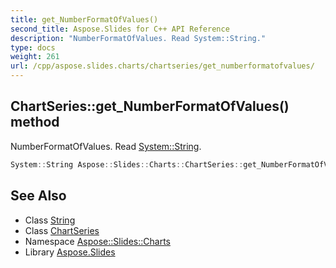 ```yaml
---
title: get_NumberFormatOfValues()
second_title: Aspose.Slides for C++ API Reference
description: "NumberFormatOfValues. Read System::String."
type: docs
weight: 261
url: /cpp/aspose.slides.charts/chartseries/get_numberformatofvalues/
---
```

## ChartSeries::get_NumberFormatOfValues() method


NumberFormatOfValues. Read [System::String](../../../system/string/).

```cpp
System::String Aspose::Slides::Charts::ChartSeries::get_NumberFormatOfValues() override
```

## See Also

* Class [String](../../system/string/)
* Class [ChartSeries](./)
* Namespace [Aspose::Slides::Charts](../)
* Library [Aspose.Slides](../../)